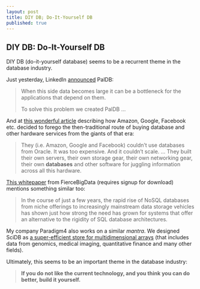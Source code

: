 ```yaml
---
layout: post
title: DIY DB; Do-It-Yourself DB
published: true
---
```


## DIY DB: Do-It-Yourself DB

DIY DB (do-it-yourself database) seems to be a recurrent theme in the database industry.

Just yesterday, LinkedIn [announced](https://engineering.linkedin.com/blog/2015/10/open-sourcing-paldb--a-lightweight-companion-for-storing-side-da) PalDB:

> When this side data becomes large it can be a bottleneck for the applications that depend on them.
> 
> To solve this problem we created PalDB ...

And at [this wonderful article](http://www.wired.com/2015/10/meet-walking-dead-hp-cisco-dell-emc-ibm-oracle) describing how Amazon, Google, Facebook etc. decided to forego the then-traditional route of buying database and other hardware services from the giants of that era:

> They (i.e. Amazon, Google and Facebook) couldn’t use databases from Oracle. It was too expensive. And it couldn’t scale. ... They built their own servers, their own storage gear, their own networking gear, their own **databases** and other software for juggling information across all this hardware.

[This whitepaper](https://pages.questexweb.com/Evolving-Data-Architecture.html?source=spon) from FierceBigData (requires signup for download) mentions something similar too:

> In the course of just a few years, the rapid rise of NoSQL databases from niche offerings to increasingly mainstream data storage vehicles has shown just how strong the need has grown for systems that offer an alternative to the rigidity of SQL database architectures.

My company Paradigm4 also works on a similar _mantra_. We designed SciDB as [a super-efficient store for multidimensional arrays](http://www.paradigm4.com/) (that includes data from genomics, medical imaging, quantitative finance and many other fields).

Ultimately, this seems to be an important theme in the database industry:

> **If you do not like the current technology, and you think you can do better, build it yourself.**
